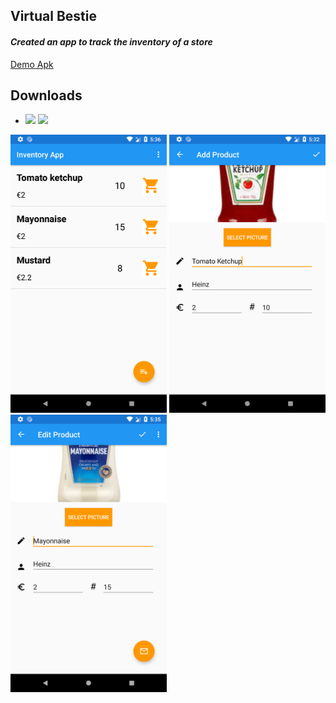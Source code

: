 ## Virtual Bestie ##

#### *Created an app to track the inventory of a store* ####

[Demo Apk](https://github.com/Moutamid/VirtualBestie/blob/master/app/release/app-release.apk)

## Downloads
 * [<img src="https://play.google.com/intl/en_us/badges/images/apps/en-play-badge.png" height="45px" />](https://play.google.com/store/apps/details?id=com.nostra13.universalimageloader.sample) [<img src="https://www.javatpoint.com/fullformpages/images/apk.png" height="45px" />](https://github.com/Moutamid/VirtualBestie/blob/master/app/release/app-release.apk)

<img src="https://github.com/HansG26/Android-Portfolio/blob/master/Screenshots/InventoryApp3.png" width="250"/> <img src="https://github.com/HansG26/Android-Portfolio/blob/master/Screenshots/InventoryApp1.png" width="250"/> <img src="https://github.com/HansG26/Android-Portfolio/blob/master/Screenshots/InventoryApp2.png" width="250"/>

<!-- ### Specifications ###

* App contains a list of saved products and a button to add a new product
* Each list item contains a sale button that reduces the quantity of that product by one
* Detail layout for each item displays the remaining information stored in the database
* App has buttons to delete a specific item or all items at once
* 'Order more' button is present for existing products. Launches mail client with given information already filled in
* User can select an image from internal storage and link it to a product
* App contains all necessary validations and error checks -->
